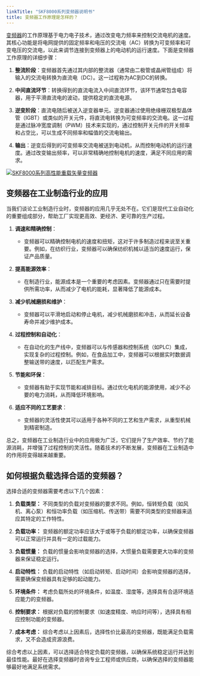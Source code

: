 ```yaml
---
linkTitle: "SKF8000系列变频器说明书"
title: 变频器工作原理是怎样的？
---
```


[变频器](/products/vector-variable-frequency-driver/)的工作原理基于电力电子技术，通过改变电力频率来控制交流电机的速度。其核心功能是将电网提供的固定频率和电压的交流电（AC）转换为可变频率和可变电压的交流电，以此来调节连接到变频器上的电动机的运行速度。下面是变频器工作原理的详细步骤：

1. **整流阶段**：变频器首先通过其内部的整流器（通常由二极管或晶闸管组成）将输入的交流电转换为直流电（DC）。这一过程称为AC到DC的转换。
    
2. **中间直流环节**：转换得到的直流电流入中间直流环节，该环节通常包含电容器，用于平滑直流电的波动，提供稳定的直流电源。
    
3. **逆变阶段**：直流电随后被送入逆变器单元。逆变器通过使用绝缘栅双极型晶体管（IGBT）或类似的开关元件，将直流电转换为可变频率的交流电。这一过程是通过脉冲宽度调制（PWM）技术来实现的，通过控制开关元件的开关频率和占空比，可以生成不同频率和幅值的交流电输出。
    
4. **输出**：逆变后得到的可变频率交流电被送到电动机，从而控制电动机的运行速度。通过改变输出频率，可以非常精确地控制电机的速度，满足不同应用的需求。
 
[![SKF8000系列高性能重载矢量变频器](/images/8.jpg "SKF8000系列高性能重载矢量变频器") ](/products/vector-variable-frequency-driver/)

## 变频器在工业制造行业的应用

当我们谈论工业制造行业时，变频器的应用几乎无处不在。它们是现代工业自动化的重要组成部分，帮助工厂实现更高效、更经济、更可靠的生产过程。

1. **调速和精确控制**：
    
    - 变频器可以精确控制电机的速度和扭矩，这对于许多制造过程来说至关重要。例如，在纺织行业，变频器可以确保纺织机械以适当的速度运行，保证产品质量。
2. **提高能源效率**：
    
    - 在制造行业，能源成本是一个重要的考虑因素。变频器通过只在需要时提供所需功率，从而减少了电机的能耗，显著降低了能源成本。
3. **减少机械磨损和维护**：
    
    - 变频器可以平滑地启动和停止电机，减少机械磨损和冲击，从而延长设备寿命并减少维护成本。
4. **过程控制和自动化**：
    
    - 在自动化的生产线中，变频器可以与传感器和控制系统（如PLC）集成，实现复杂的过程控制。例如，在食品加工中，变频器可以根据实时数据调整输送带的速度，以匹配生产需求。
5. **节能和环保**：
    
    - 变频器有助于实现节能和减排目标。通过优化电机的能源使用，减少不必要的电力消耗，从而降低环境影响。
6. **适应不同的工艺要求**：
    
    - 变频器的灵活性使其可以适用于各种不同的工艺和生产需求，从重型机械到精密制造。
	
总之，变频器在工业制造行业中的应用极为广泛，它们提升了生产效率、节约了能源消耗，并增强了过程控制的灵活性。随着技术的不断发展，变频器在工业制造中的作用将变得越来越重要。

## 如何根据负载选择合适的变频器？
选择合适的变频器需要考虑以下几个因素：

1. **负载类型：** 不同类型的负载对变频器的要求不同。例如，恒转矩负载（如风机、离心泵）和恒功率负载（如压缩机、传送带）需要不同类型的变频器来适应其特定的工作特性。

2. **负载功率：** 变频器的额定功率应该大于或等于负载的额定功率，以确保变频器可以正常运行并具有一定的过载能力。

3. **负载惯量：** 负载的惯量会影响变频器的选择，大惯量负载需要更大功率的变频器来保证稳定运行。

4. **启动特性：** 负载的启动特性（如启动转矩、启动时间）会影响变频器的选择，需要确保变频器具有足够的起动能力。

5. **环境条件：** 考虑负载所处的环境条件，如温度、湿度等，选择具有合适环境适应能力的变频器。

6. **控制要求：** 根据对负载的控制要求（如速度精度、响应时间等），选择具有相应控制功能的变频器。

7. **成本考虑：** 综合考虑以上因素后，选择性价比最高的变频器，既能满足负载需求，又不会造成资源浪费。

综合考虑以上因素，可以选择适合特定负载的变频器，以确保系统稳定运行并达到最佳性能。最好在选择变频器时咨询专业工程师或供应商，以确保选择的变频器能够最好地满足系统需求。


